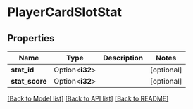 # PlayerCardSlotStat

## Properties

Name | Type | Description | Notes
------------ | ------------- | ------------- | -------------
**stat_id** | Option<**i32**> |  | [optional]
**stat_score** | Option<**i32**> |  | [optional]

[[Back to Model list]](../README.md#documentation-for-models) [[Back to API list]](../README.md#documentation-for-api-endpoints) [[Back to README]](../README.md)


